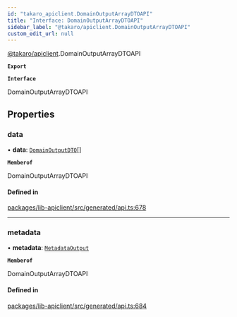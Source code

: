 ```yaml
---
id: "takaro_apiclient.DomainOutputArrayDTOAPI"
title: "Interface: DomainOutputArrayDTOAPI"
sidebar_label: "@takaro/apiclient.DomainOutputArrayDTOAPI"
custom_edit_url: null
---
```


[@takaro/apiclient](../modules/takaro_apiclient.md).DomainOutputArrayDTOAPI

**`Export`**

**`Interface`**

DomainOutputArrayDTOAPI

## Properties

### data

• **data**: [`DomainOutputDTO`](takaro_apiclient.DomainOutputDTO.md)[]

**`Memberof`**

DomainOutputArrayDTOAPI

#### Defined in

[packages/lib-apiclient/src/generated/api.ts:678](https://github.com/niekcandaele/Takaro/blob/91fb19b/packages/lib-apiclient/src/generated/api.ts#L678)

___

### metadata

• **metadata**: [`MetadataOutput`](takaro_apiclient.MetadataOutput.md)

**`Memberof`**

DomainOutputArrayDTOAPI

#### Defined in

[packages/lib-apiclient/src/generated/api.ts:684](https://github.com/niekcandaele/Takaro/blob/91fb19b/packages/lib-apiclient/src/generated/api.ts#L684)
